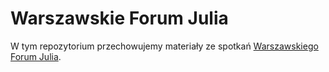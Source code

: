 # Warszawskie Forum Julia

W tym repozytorium przechowujemy materiały ze spotkań [Warszawskiego Forum Julia](https://www.meetup.com/Warszawskie-Forum-Julia/).
